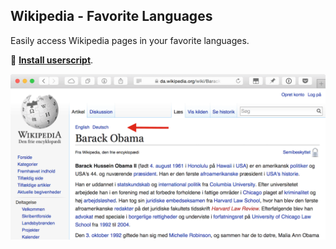 ## Wikipedia - Favorite Languages

Easily access Wikipedia pages in your favorite languages.

🚀 **[Install userscript](https://github.com/arthurhammer/userscripts/raw/master/Wikipedia_FavoriteLanguages/wikipedia_favorite-languages.user.js)**.

![Screenshot](screenshot.png)
